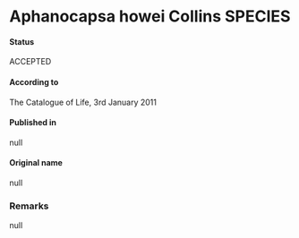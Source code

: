 # Aphanocapsa howei Collins SPECIES

#### Status
ACCEPTED

#### According to
The Catalogue of Life, 3rd January 2011

#### Published in
null

#### Original name
null

### Remarks
null